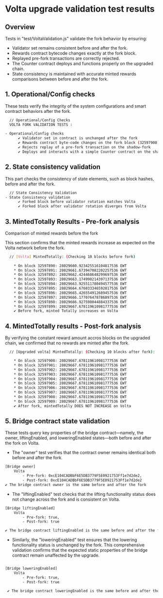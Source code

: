 # Volta upgrade validation test results

## Overview
Tests in "test/VoltaValidation.js" validate the fork behavior by ensuring:
- Validator set remains consistent before and after the fork.
- Rewards contract bytecode changes exactly at the fork block.
- Replayed pre-fork transactions are correctly rejected.
- The Counter contract deploys and functions properly on the upgraded chain.
- State consistency is maintained with accurate minted rewards comparisons between before and after the fork.

## 1. Operational/Config checks
These tests verify the integrity of the system configurations and smart contract behaviors after the fork.
```bash
  // Operational/Config Checks
  VOLTA FORK VALIDATION TESTS :
    
- Operational/Config checks
      ✔ Validator set in contract is unchanged after the fork
      ✔ Rewards contract byte-code changes on the fork block (32597900)
      ✔ Rejects replay of a pre-fork transaction on the shadow-fork
      ✔ Deploys and interacts with a simple Counter contract on the shadow-fork
```

## 2. State consistency validation
This part checks the consistency of state elements, such as block hashes, before and after the fork.
```bash
  // State Consistency Validation
- State Consistency validation
      ✔ Forked block before validator rotation matches Volta
      ✔ Forked block after validator rotation diverges from Volta
```

## 3. MintedTotally Results - Pre-fork analysis
Comparison of minted rewards before the fork

This section confirms that the minted rewards increase as expected on the Volta network before the fork.
```bash
  // [Volta] MintedTotally: (Checking 10 blocks before fork)
 
	* On block 32597890: 28029660.923425516104817536 EWT
	* On block 32597891: 28029661.673947082202257536 EWT
	* On block 32597892: 28029662.424468648299697536 EWT
	* On block 32597893: 28029663.174990214397137536 EWT
	* On block 32597894: 28029663.925511780494577536 EWT
	* On block 32597895: 28029664.676033346592017536 EWT
	* On block 32597896: 28029665.426554912689457536 EWT
	* On block 32597897: 28029666.177076478786897536 EWT
	* On block 32597898: 28029666.927598044884337536 EWT
	* On block 32597899: 28029667.678119610981777536 EWT
    ✔ Before fork, minted Totally increases on Volta
```

## 4. MintedTotally results - Post-fork analysis

By verifying the constant reward amount accros blocks on the upgraded chain, we confirmed that no rewards are minted after the fork.
```bash
  // [Upgraded volta] MintedTotally: (Checking 10 blocks after fork):

	* On block 32597900: 28029667.678119610981777536 EWT
	* On block 32597901: 28029667.678119610981777536 EWT
	* On block 32597902: 28029667.678119610981777536 EWT
	* On block 32597903: 28029667.678119610981777536 EWT
	* On block 32597904: 28029667.678119610981777536 EWT
	* On block 32597905: 28029667.678119610981777536 EWT
	* On block 32597906: 28029667.678119610981777536 EWT
	* On block 32597907: 28029667.678119610981777536 EWT
	* On block 32597908: 28029667.678119610981777536 EWT
	* On block 32597909: 28029667.678119610981777536 EWT
	✔ After fork, mintedTotally DOES NOT INCREASE on Volta
```

## 5. Bridge contract state validation
These tests query key properties of the bridge contract—namely, the owner, liftingEnabled, and loweringEnabled states—both before and after the fork on Volta.
- The "owner" test verifies that the contract owner remains identical both before and after the fork.

```bash
[Bridge owner]
	Volta
        - Pre-fork: 0xcE104CADBbF6E5DB3779F5E0921753Ff1e7d2de2,
        - Post-fork: 0xcE104CADBbF6E5DB3779F5E0921753Ff1e7d2de2
✔ The bridge contract owner is the same before and after the fork
```

- The "liftingEnabled" test checks that the lifting functionality status does not change across the fork and is consistent on Volta.

```bash
[Bridge liftingEnabled]
	Volta
        - Pre-fork: true,
        - Post-fork: true

✔ The bridge contract liftingEnabled is the same before and after the fork
```

- Similarly, the "loweringEnabled" test ensures that the lowering functionality status is unchanged by the fork.
This comprehensive validation confirms that the expected static properties of the bridge contract remain unaffected by the upgrade.

```bash

[Bridge loweringEnabled]
	Volta
        - Pre-fork: true,
        - Post-fork: true

 ✔ The bridge contract loweringEnabled is the same before and after the fork
```
